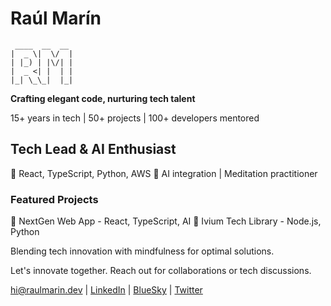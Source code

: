 # Raúl Marín

```
 ____  __  __ 
|  _ \|  \/  |
| |_) | |\/| |
|  _ <| |  | |
|_| \_\_|  |_|
```

**Crafting elegant code, nurturing tech talent**

15+ years in tech | 50+ projects | 100+ developers mentored

## Tech Lead & AI Enthusiast
🚀 React, TypeScript, Python, AWS
🧠 AI integration | Meditation practitioner

### Featured Projects
🌟 NextGen Web App - React, TypeScript, AI
🔧 Ivium Tech Library - Node.js, Python

Blending tech innovation with mindfulness for optimal solutions.

Let's innovate together. Reach out for collaborations or tech discussions.

[hi@raulmarin.dev](mailto:hi@raulmarin.dev) | [LinkedIn](https://www.linkedin.com/in/raulmarindev) | [BlueSky](https://bsky.app/profile/raulmarin.dev) | [Twitter](https://www.twitter.com/raulmarindev)
